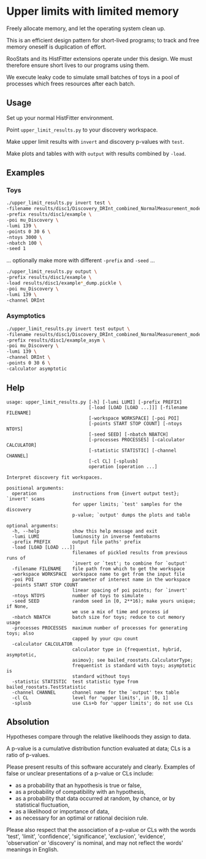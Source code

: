 # Upper limits with limited memory

Freely allocate memory, and let the operating system clean up.

This is an efficient design pattern for short-lived programs;
to track and free memory oneself is duplication of effort.

RooStats and its HistFitter extensions operate under this design.
We must therefore ensure short lives to our programs using them.

We execute leaky code to simulate small batches of toys in a
pool of processes which frees resources after each batch.


## Usage

Set up your normal HistFitter environment.

Point `upper_limit_results.py` to your discovery workspace.

Make upper limit results with `invert` and discovery p-values with `test`.

Make plots and tables with with `output` with results combined by `-load`.


## Examples

### Toys
```bash
./upper_limit_results.py invert test \
-filename results/disc1/Discovery_DRInt_combined_NormalMeasurement_model.root \
-prefix results/disc1/example \
-poi mu_Discovery \
-lumi 139 \
-points 0 30 6 \
-ntoys 3000 \
-nbatch 100 \
-seed 1
```

... optionally make more with different `-prefix` and `-seed` ...

```bash
./upper_limit_results.py output \
-prefix results/disc1/example \
-load results/disc1/example*_dump.pickle \
-poi mu_Discovery \
-lumi 139 \
-channel DRInt
```

### Asymptotics
```bash
./upper_limit_results.py invert test output \
-filename results/disc1/Discovery_DRInt_combined_NormalMeasurement_model.root \
-prefix results/disc1/example_asym \
-poi mu_Discovery \
-lumi 139 \
-channel DRInt \
-points 0 30 6 \
-calculator asymptotic
```


## Help
```
usage: upper_limit_results.py [-h] [-lumi LUMI] [-prefix PREFIX]
                              [-load [LOAD [LOAD ...]]] [-filename FILENAME]
                              [-workspace WORKSPACE] [-poi POI]
                              [-points START STOP COUNT] [-ntoys NTOYS]
                              [-seed SEED] [-nbatch NBATCH]
                              [-processes PROCESSES] [-calculator CALCULATOR]
                              [-statistic STATISTIC] [-channel CHANNEL]
                              [-cl CL] [-splusb]
                              operation [operation ...]

Interpret discovery fit workspaces.

positional arguments:
  operation             instructions from {invert output test}; `invert' scans
                        for upper limits; `test' samples for the discovery
                        p-value; `output' dumps the plots and table

optional arguments:
  -h, --help            show this help message and exit
  -lumi LUMI            luminosity in inverse femtobarns
  -prefix PREFIX        output file paths' prefix
  -load [LOAD [LOAD ...]]
                        filenames of pickled results from previous runs of
                        `invert or `test'; to combine for `output'
  -filename FILENAME    file path from which to get the workspace
  -workspace WORKSPACE  workspace name to get from the input file
  -poi POI              parameter of interest name in the workspace
  -points START STOP COUNT
                        linear spacing of poi points; for `invert'
  -ntoys NTOYS          number of toys to simulate
  -seed SEED            random seed in [0, 2**16); make yours unique; if None,
                        we use a mix of time and process id
  -nbatch NBATCH        batch size for toys; reduce to cut memory usage
  -processes PROCESSES  maximum number of processes for generating toys; also
                        capped by your cpu count
  -calculator CALCULATOR
                        calculator type in {frequentist, hybrid, asymptotic,
                        asimov}; see bailed_roostats.CalculatorType;
                        frequentist is standard with toys; asymptotic is
                        standard without toys
  -statistic STATISTIC  test statistic type from bailed_roostats.TestStatistic
  -channel CHANNEL      channel name for the `output' tex table
  -cl CL                level for 'upper limits', in [0, 1]
  -splusb               use CLs+b for 'upper limits'; do not use CLs
```


## Absolution

Hypotheses compare through the relative likelihoods they assign to data.

A p-value is a cumulative distribution function evaluated at data; CLs is a
ratio of p-values.

Please present results of this software accurately and clearly.
Examples of false or unclear presentations of a p-value or CLs include:

 - as a probability that an hypothesis is true or false,
 - as a probability of compatibility with an hypothesis,
 - as a probability that data occurred at random, by chance, or by
   statistical fluctuation,
 - as a likelihood or importance of data,
 - as necessary for an optimal or rational decision rule.

Please also respect that the association of a p-value or CLs with the words
'test', 'limit', 'confidence', 'significance', 'exclusion', 'evidence',
'observation' or 'discovery' is nominal, and may not reflect the words' meanings
in English.
